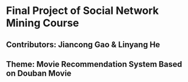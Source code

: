 # Final Project of Social Network Mining Course
## Contributors: Jiancong Gao & Linyang He

## Theme: Movie Recommendation System Based on Douban Movie
